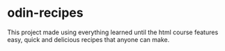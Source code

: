 # odin-recipes
This project made using everything learned until the html course features easy, quick and delicious recipes that anyone can make.
